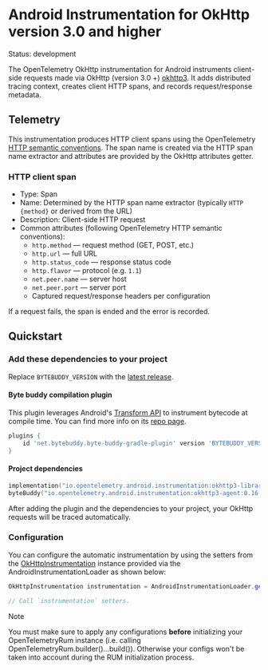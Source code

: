 # Android Instrumentation for OkHttp version 3.0 and higher

Status: development

The OpenTelemetry OkHttp instrumentation for Android instruments client-side requests
made via OkHttp (version 3.0 +) [okhttp3](https://square.github.io/okhttp/). It adds distributed tracing context,
creates client HTTP spans, and records request/response metadata.

## Telemetry

This instrumentation produces HTTP client spans using the OpenTelemetry [HTTP semantic
conventions](https://opentelemetry.io/docs/specs/semconv/http/http-spans/). The span name is created via the HTTP span name extractor and attributes
are provided by the OkHttp attributes getter.

### HTTP client span

* Type: Span
* Name: Determined by the HTTP span name extractor (typically `HTTP {method}` or derived from the URL)
* Description: Client-side HTTP request
* Common attributes (following OpenTelemetry HTTP semantic conventions):
  * `http.method` — request method (GET, POST, etc.)
  * `http.url` — full URL
  * `http.status_code` — response status code
  * `http.flavor` — protocol (e.g. `1.1`)
  * `net.peer.name` — server host
  * `net.peer.port` — server port
  * Captured request/response headers per configuration

If a request fails, the span is ended and the error is recorded.

## Quickstart

### Add these dependencies to your project

Replace `BYTEBUDDY_VERSION` with the [latest
release](https://central.sonatype.com/artifact/net.bytebuddy/byte-buddy-gradle-plugin/versions).

#### Byte buddy compilation plugin

This plugin leverages
Android's [Transform API](https://developer.android.com/reference/tools/gradle-api/current/com/android/build/api/variant/ScopedArtifactsOperation#toTransform(com.android.build.api.artifact.ScopedArtifact,kotlin.Function1,kotlin.Function1,kotlin.Function1))
to instrument bytecode at compile time. You can find more info on
its [repo page](https://github.com/raphw/byte-buddy/tree/master/byte-buddy-gradle-plugin/android-plugin).

```groovy
plugins {
    id 'net.bytebuddy.byte-buddy-gradle-plugin' version 'BYTEBUDDY_VERSION'
}
```

#### Project dependencies

```kotlin
implementation("io.opentelemetry.android.instrumentation:okhttp3-library:0.16.0-alpha")
byteBuddy("io.opentelemetry.android.instrumentation:okhttp3-agent:0.16.0-alpha")
```

After adding the plugin and the dependencies to your project, your OkHttp requests will be traced
automatically.

### Configuration

You can configure the automatic instrumentation by using the setters
from
the [OkHttpInstrumentation](library/src/main/java/io/opentelemetry/instrumentation/library/okhttp/v3_0/OkHttpInstrumentation.kt)
instance provided via the AndroidInstrumentationLoader as shown below:

```java
OkHttpInstrumentation instrumentation = AndroidInstrumentationLoader.getInstrumentation(OkHttpInstrumentation.class);

// Call `instrumentation` setters.
```

> [!NOTE]
> You must make sure to apply any configurations **before** initializing your OpenTelemetryRum
> instance (i.e. calling OpenTelemetryRum.builder()...build()). Otherwise your configs won't be
> taken into account during the RUM initialization process.
